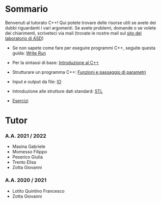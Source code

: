 # Sommario

Benvenuti al tutorato C++! Qui potete trovare delle risorse utili se avete dei dubbi riguardanti i vari argomenti. Se avete problemi, domande o se volete dei chiarimenti, scriveteci via mail (trovate le nostre mail sul [sito del laboratorio di ASD](https://judge.science.unitn.it/slides/))

* Se non sapete come fare per eseguire programmi C++, seguite questa guida: [Write Run](https://github.com/FraLotito/tutorato_asd/write_run_cpp.md)

* Per la sintassi di base: [Introduzione al C++](https://github.com/FraLotito/tutorato_asd/intro.md)

* Strutturare un programma C++: [Funzioni e passaggio di parametri](https://github.com/FraLotito/tutorato_asd/flow.md)

* Input e output da file: [IO](https://github.com/FraLotito/tutorato_asd/io_files.md)

* Introduzione alle strutture dati standard: [STL](https://github.com/FraLotito/tutorato_asd/stl.md)

* [Esercizi](https://github.com/FraLotito/tutorato_asd/esercizi.md)

# Tutor

### A.A. 2021 / 2022
* Masina Gabriele
* Momesso Filippo
* Peserico Giulia
* Trento Elisa
* Zotta Giovanni

### A.A. 2020 / 2021
* Lotito Quintino Francesco
* Zotta Giovanni